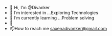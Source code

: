 - 👋 Hi, I’m @Divanker
- 👀 I’m interested in ...Exploring Technologies 
- 🌱 I’m currently learning ...Problem solving 
- 💞️ 
- 📫How to reach me saxenadivanker@gmail.com



<!---
Divanker/Divanker is a ✨ special ✨ repository because its `README.md` (this file) appears on your GitHub profile.
You can click the Preview link to take a look at your changes.
--->
